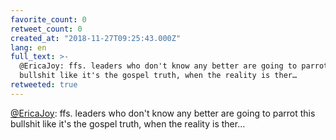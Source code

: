 ```yaml
---
favorite_count: 0
retweet_count: 0
created_at: "2018-11-27T09:25:43.000Z"
lang: en
full_text: >-
  @EricaJoy: ffs. leaders who don't know any better are going to parrot this
  bullshit like it's the gospel truth, when the reality is ther…
retweeted: true
---
```


[@EricaJoy](https://twitter.com/EricaJoy): ffs. leaders who don't know any
better are going to parrot this bullshit like it's the gospel truth, when the
reality is ther…

